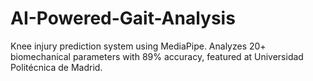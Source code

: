 # AI-Powered-Gait-Analysis
Knee injury prediction system using MediaPipe. Analyzes 20+ biomechanical parameters with 89% accuracy, featured at Universidad Politécnica de Madrid.
